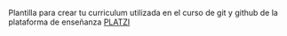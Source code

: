  Plantilla para crear tu curriculum utilizada en el curso de git y github
de la plataforma de enseñanza <a href = "https://platzi.com/" target = "_blank">PLATZI</a>
